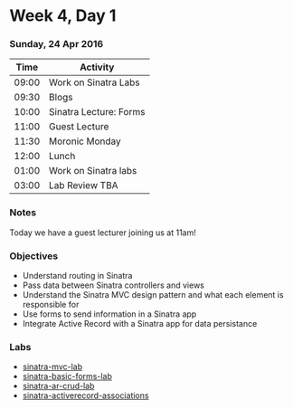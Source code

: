 # Week 4, Day 1

### Sunday, 24 Apr 2016

| Time | Activity |
| --- | --- |
| 09:00 | Work on Sinatra Labs |
| 09:30 | Blogs |
| 10:00 | Sinatra Lecture: Forms |
| 11:00 | Guest Lecture |
| 11:30 | Moronic Monday |
| 12:00 | Lunch |
| 01:00 | Work on Sinatra labs |
| 03:00 | Lab Review TBA |

### Notes

Today we have a guest lecturer joining us at 11am!

### Objectives

- Understand routing in Sinatra 
- Pass data between Sinatra controllers and views 
- Understand the Sinatra MVC design pattern and what each element is responsible for 
- Use forms to send information in a Sinatra app 
- Integrate Active Record with a Sinatra app for data persistance 

### Labs

- [sinatra-mvc-lab](http://www.github.com/learn-co-students/sinatra-mvc-lab-web-0416)
- [sinatra-basic-forms-lab](http://www.github.com/learn-co-students/sinatra-basic-forms-lab-web-0416)
- [sinatra-ar-crud-lab](http://www.github.com/learn-co-students/sinatra-ar-crud-lab-web-0416)
- [sinatra-activerecord-associations](http://www.github.com/learn-co-students/sinatra-activerecord-associations-web-0416)


